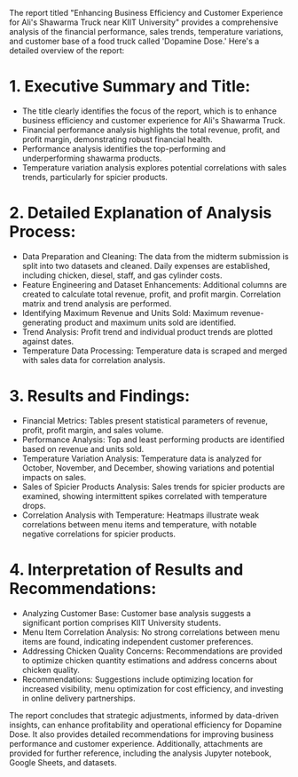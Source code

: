 The report titled "Enhancing Business Efficiency and Customer Experience for Ali's Shawarma Truck near KIIT University" provides a comprehensive analysis of the financial performance, sales trends, temperature variations, and customer base of a food truck called 'Dopamine Dose.' Here's a detailed overview of the report:

# 1. **Executive Summary and Title**:
   - The title clearly identifies the focus of the report, which is to enhance business efficiency and customer experience for Ali's Shawarma Truck.
   - Financial performance analysis highlights the total revenue, profit, and profit margin, demonstrating robust financial health.
   - Performance analysis identifies the top-performing and underperforming shawarma products.
   - Temperature variation analysis explores potential correlations with sales trends, particularly for spicier products.

# 2. **Detailed Explanation of Analysis Process**:
   - Data Preparation and Cleaning: The data from the midterm submission is split into two datasets and cleaned. Daily expenses are established, including chicken, diesel, staff, and gas cylinder costs.
   - Feature Engineering and Dataset Enhancements: Additional columns are created to calculate total revenue, profit, and profit margin. Correlation matrix and trend analysis are performed.
   - Identifying Maximum Revenue and Units Sold: Maximum revenue-generating product and maximum units sold are identified.
   - Trend Analysis: Profit trend and individual product trends are plotted against dates.
   - Temperature Data Processing: Temperature data is scraped and merged with sales data for correlation analysis.

# 3. **Results and Findings**:
   - Financial Metrics: Tables present statistical parameters of revenue, profit, profit margin, and sales volume.
   - Performance Analysis: Top and least performing products are identified based on revenue and units sold.
   - Temperature Variation Analysis: Temperature data is analyzed for October, November, and December, showing variations and potential impacts on sales.
   - Sales of Spicier Products Analysis: Sales trends for spicier products are examined, showing intermittent spikes correlated with temperature drops.
   - Correlation Analysis with Temperature: Heatmaps illustrate weak correlations between menu items and temperature, with notable negative correlations for spicier products.

# 4. **Interpretation of Results and Recommendations**:
   - Analyzing Customer Base: Customer base analysis suggests a significant portion comprises KIIT University students.
   - Menu Item Correlation Analysis: No strong correlations between menu items are found, indicating independent customer preferences.
   - Addressing Chicken Quality Concerns: Recommendations are provided to optimize chicken quantity estimations and address concerns about chicken quality.
   - Recommendations: Suggestions include optimizing location for increased visibility, menu optimization for cost efficiency, and investing in online delivery partnerships.

The report concludes that strategic adjustments, informed by data-driven insights, can enhance profitability and operational efficiency for Dopamine Dose. It also provides detailed recommendations for improving business performance and customer experience. Additionally, attachments are provided for further reference, including the analysis Jupyter notebook, Google Sheets, and datasets.
